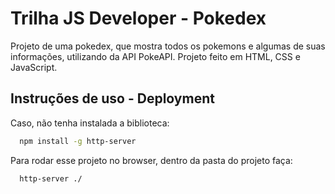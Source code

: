 # Trilha JS Developer - Pokedex

Projeto de uma pokedex, que mostra todos os pokemons e algumas de suas informações, utilizando da API PokeAPI. Projeto feito em HTML, CSS e JavaScript.

## Instruções de uso - Deployment

Caso, não tenha instalada a biblioteca: 

```bash
  npm install -g http-server
```
Para rodar esse projeto no browser, dentro da pasta do projeto faça: 

```bash
  http-server ./
```

